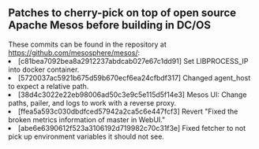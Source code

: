 <H2>Patches to cherry-pick on top of open source Apache Mesos before building in DC/OS</h2>
These commits can be found in the repository at <a href="https://github.com/mesosphere/mesos/">https://github.com/mesosphere/mesos/</a>:
<li>[c81bea7092bea8a2912237abdcab027e67c1dd91] Set LIBPROCESS_IP into docker container.
<li>[5720037ac5921b675d59b670ecf6ea24cfbdf317] Changed agent_host to expect a relative path.
<li>[38d4c3022e22eb98006ad50c3e9c5e115d5f14e3] Mesos UI: Change paths, pailer, and logs to work with a reverse proxy.
<li>[ffea5a593c030dbdfced57942a2ca5c6e447fcf3] Revert "Fixed the broken metrics information of master in WebUI."
<li>[abe6e6390612f523a3106192d719982c70c31f3e] Fixed fetcher to not pick up environment variables it should not see.
